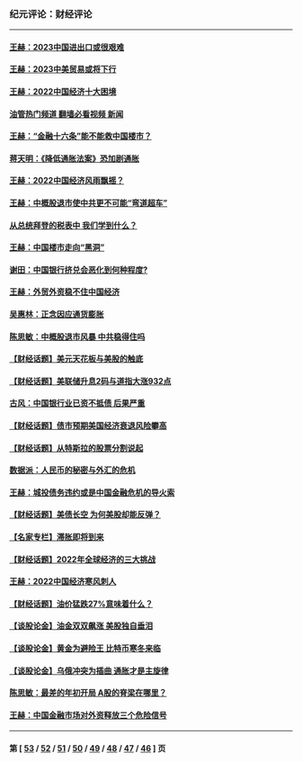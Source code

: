 ### 纪元评论：财经评论
---
#### [王赫：2023中国进出口或很艰难](../../pages/nsc1026/n13911515.md?02080330) 
#### [王赫：2023中美贸易或将下行](../../pages/nsc1026/n13899005.md?02080330) 
#### [王赫：2022中国经济十大困境](../../pages/nsc1026/n13883766.md?02080330) 
#### [油管热门频道 翻墙必看视频 新闻](ok?02080330)
#### [王赫：“金融十六条”能不能救中国楼市？](../../pages/nsc1026/n13868431.md?02080330) 
#### [蒋天明：《降低通胀法案》恐加剧通胀](../../pages/nsc1026/n13806996.md?02080330) 
#### [王赫：2022中国经济风雨飘摇？](../../pages/nsc1026/n13803207.md?02080330) 
#### [王赫：中概股退市使中共更不可能“弯道超车”](../../pages/nsc1026/n13802858.md?02080330) 
#### [从总统拜登的税表中 我们学到什么？](../../pages/nsc1026/n13773081.md?02080330) 
#### [王赫：中国楼市走向“黑洞”](../../pages/nsc1026/n13770647.md?02080330) 
#### [谢田：中国银行挤兑会恶化到何种程度?](../../pages/nsc1026/n13766965.md?02080330) 
#### [王赫：外贸外资稳不住中国经济](../../pages/nsc1026/n13753933.md?02080330) 
#### [吴惠林：正念因应通货膨胀](../../pages/nsc1026/n13750350.md?02080330) 
#### [陈思敏：中概股退市风暴 中共稳得住吗](../../pages/nsc1026/n13738978.md?02080330) 
#### [【财经话题】美元天花板与美股的触底](../../pages/nsc1026/n13736495.md?02080330) 
#### [【财经话题】美联储升息2码与道指大涨932点](../../pages/nsc1026/n13727377.md?02080330) 
#### [古风：中国银行业已资不抵债 后果严重](../../pages/nsc1026/n13726111.md?02080330) 
#### [【财经话题】债市预期美国经济衰退风险攀高](../../pages/nsc1026/n13698043.md?02080330) 
#### [【财经话题】从特斯拉的股票分割说起](../../pages/nsc1026/n13679733.md?02080330) 
#### [数据派：人民币的秘密与外汇的危机](../../pages/nsc1026/n13667092.md?02080330) 
#### [王赫：城投债务违约或是中国金融危机的导火索](../../pages/nsc1026/n13665322.md?02080330) 
#### [【财经话题】美债长空 为何美股却能反弹？](../../pages/nsc1026/n13665895.md?02080330) 
#### [【名家专栏】滞胀即将到来](../../pages/nsc1026/n13658171.md?02080330) 
#### [【财经话题】2022年全球经济的三大挑战](../../pages/nsc1026/n13654423.md?02080330) 
#### [王赫：2022中国经济寒风刺人](../../pages/nsc1026/n13651403.md?02080330) 
#### [【财经话题】油价猛跌27%意味着什么？](../../pages/nsc1026/n13648767.md?02080330) 
#### [【谈股论金】油金双双飙涨 美股独自垂泪](../../pages/nsc1026/n13631742.md?02080330) 
#### [【谈股论金】黄金为避险王 比特币寒冬来临](../../pages/nsc1026/n13600406.md?02080330) 
#### [【谈股论金】乌俄冲突为插曲 通胀才是主旋律](../../pages/nsc1026/n13576797.md?02080330) 
#### [陈思敏：最差的年初开局 A股的脊梁在哪里？](../../pages/nsc1026/n13558359.md?02080330) 
#### [王赫：中国金融市场对外资释放三个危险信号](../../pages/nsc1026/n13546389.md?02080330) 

---
#### 第 [ [53](./53.md?02080330) / [52](./52.md?02080330) / [51](./51.md?02080330) / [50](./50.md?02080330) / [49](./49.md?02080330) / [48](./48.md?02080330) / [47](./47.md?02080330) / [46](./46.md?02080330) ] 页
